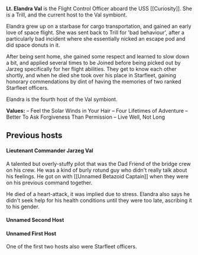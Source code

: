 **Lt. Elandra Val** is the Flight Control Officer aboard the USS [[Curiosity]]. She is a Trill, and the current host to the Val symbiont.

Elandra grew up on a starbase for cargo transportation, and gained an early love of space flight. She was sent back to Trill for 'bad behaviour', after a particularly bad incident where she essentially nicked an escape pod and did space donuts in it.

After being sent home, she gained some respect and learned to slow down a bit, and applied several times to be Joined before being picked out by Jarzeg specifically for her flight abilities. They get to know each other shortly, and when he died she took over his place in Starfleet, gaining honorary commendations by dint of having the memories of two ranked Starfleet officers.  

Elandra is the fourth host of the Val symbiont.

**Values:**
– Feel the Solar Winds in Your Hair
– Four Lifetimes of Adventure
– Better To Ask Forgiveness Than Permission
– Live Well, Not Long

## Previous hosts

#### Lieutenant Commander Jarzeg Val

A talented but overly-stuffy pilot that was the Dad Friend of the bridge crew on his crew. He was a kind of burly rotund guy who didn't really talk about his feelings. He got on with [[Unnamed Betazoid Captain]] when they were on his previous command together.

He died of a heart-attack, it was implied due to stress. Elandra also says he didn't seek help for his health conditions until they were too late, ascribing it to his gender.

#### Unnamed Second Host

#### Unnamed First Host

One of the first two hosts also were Starfleet officers.